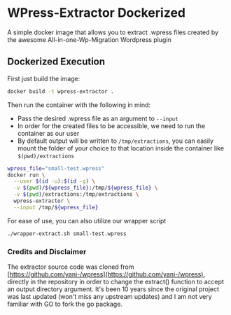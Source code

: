 # WPress-Extractor Dockerized
A simple docker image that allows you to extract .wpress files created by the awesome All-in-one-Wp-Migration Wordpress plugin

## Dockerized Execution
First just build the image:
```bash
docker build -t wpress-extractor .
```

Then run the container with the following in mind:
- Pass the desired .wpress file as an argument to `--input`
- In order for the created files to be accessible, we need to run the container as our user
- By default output will be written to `/tmp/extractions`, you can easily mount the folder of your choice to that location inside the container like `$(pwd)/extractions`
```bash
wpress_file="small-test.wpress"
docker run \
  --user $(id -u):$(id -g) \
  -v $(pwd)/${wpress_file}:/tmp/${wpress_file} \
  -v $(pwd)/extractions:/tmp/extractions \
  wpress-extractor \
  --input /tmp/${wpress_file}
```

For ease of use, you can also utilize our wrapper script
```bash
./wrapper-extract.sh small-test.wpress
```

### Credits and Disclaimer
The extractor source code was cloned from [https://github.com/yani-/wpress](https://github.com/yani-/wpress), directly in the repository in order to change the extract() function to accept an output directory argument. It's been 10 years since the original project was last updated (won't miss any upstream updates) and I am not very familiar with GO to fork the go package.
